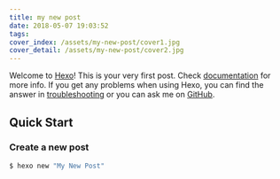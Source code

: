 ```yaml
---
title: my new post
date: 2018-05-07 19:03:52
tags:
cover_index: /assets/my-new-post/cover1.jpg
cover_detail: /assets/my-new-post/cover2.jpg
---
```

Welcome to [Hexo](https://hexo.io/)! This is your very first post. Check [documentation](https://hexo.io/docs/) for more info. If you get any problems when using Hexo, you can find the answer in [troubleshooting](https://hexo.io/docs/troubleshooting.html) or you can ask me on [GitHub](https://github.com/hexojs/hexo/issues).

## Quick Start

### Create a new post

``` bash
$ hexo new "My New Post"
```
